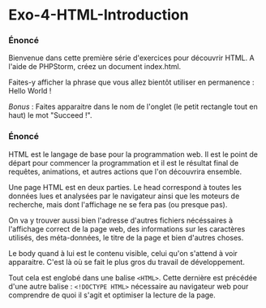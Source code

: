 # Exo-4-HTML-Introduction

### Énoncé
Bienvenue dans cette première série d'exercices pour découvrir HTML. A l'aide de PHPStorm, créez un document index.html.

Faites-y afficher la phrase que vous allez bientôt utiliser en permanence : Hello World !

*Bonus* : Faites apparaitre dans le nom de l'onglet (le petit rectangle tout en haut) le mot "Succeed !".


### Énoncé

HTML est le langage de base pour la programmation web. Il est le point de départ pour commencer la programmation et il est le résultat final de requêtes, animations, et autres actions que l'on découvrira ensemble. 

Une page HTML est en deux parties. Le head correspond à toutes les données lues et analysées par le navigateur ainsi que les moteurs de recherche, mais dont l'affichage ne se fera pas (ou presque pas). 

On va y trouver aussi bien l'adresse d'autres fichiers nécéssaires à l'affichage correct de la page web, des informations sur les caractères utilisés, des méta-données, le titre de la page et bien d'autres choses.

Le body quand à lui est le contenu visible, celui qu'on s'attend à voir apparaitre. C'est là où se fait le plus gros du travail de développement.

Tout cela est englobé dans une balise `<HTML>`. Cette dernière est précédée d'une autre balise : `<!DOCTYPE HTML>` nécessaire au navigateur web pour comprendre de quoi il s'agit et optimiser la lecture de la page. 

